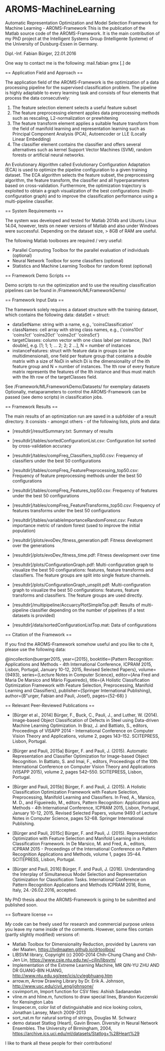 # AROMS-MachineLearning

Automatic Representation Optimization and Model Selection Framework for Machine Learning - AROMS-Framework
This is the publication of the Matlab source code of the AROMS-Framework. It is the main contribution of my PhD project at the Intelligent Systems Group (Intelligente Systeme) of the University of Duisburg-Essen in Germany. 

Dipl.-Inf. Fabian Bürger, 22.01.2016

One way to contact me is the following: mail.fabian <at> gmx [.] de




== Application Field and Approach ==

The application field of the AROMS-Framework is the optimization of a data processing pipeline for the supervised classification problem. The pipeline is highly adaptable to every learning task and consists of four elements that process the data consecutively:
1) The feature selection element selects a useful feature subset
2) The feature preprocessing element applies data preprocessing methods such as rescaling, L2-normalization or prewhitening
3) The feature transform element applies a suitable feature transform from the field of manifold learning and representation learning such as Principal Component Analysis (PCA), Autoencoder or LLE (Locally Linear Embedding) 
4) The classifier element contains the classifier and offers several alternatives such as kernel Support Vector Machines (SVM), random forests or artificial neural networks.

An Evolutionary Algorithm called Evolutionary Configuration Adaptation (ECA) is used to optimize the pipeline configuration to a given training dataset. The ECA algorithm selects the feature subset, the preprocessing algorithm, the feature transform, the classifier and all hyperparameters based on cross-validation. Furthermore, the optimization trajectory is exploited to obtain a graph visualization of the best configurations (multi-configuration graph) and to improve the classification performance using a multi-pipeline classifier.




== System Requirements ==

The system was developed and tested for Matlab 2014b and Ubuntu Linux 14.04, however, tests on newer versions of Matlab and also under Windows were successful. Depending on the dataset size, > 8GB of RAM are useful.

The following Matlab toolboxes are required / very useful:
- Parallel Computing Toolbox for the parallel evaluation of individuals (optional)
- Neural Network Toolbox for some classifiers (optional)
- Statistics and Machine Learning Toolbox for random forest (optional)




== Framework Demo Scripts ==

Demo scripts to run the optimization and to use the resulting classification pipelines can be found in /Framework/MLFrameworkDemo/




== Framework Input Data ==

The framework solely requires a dataset structure with the training dataset, which contains the following data:
dataSet = struct:
  - dataSetName: string with a name, e.g., 'coinsClassification'
  - classNames: cell array with string class names, e.g., {'coins10ct'  'coins1ct'  'coins20ct'  'coins2ct'  'coins5ct'}
  - targetClasses: column vector with one class label per instance, [Nx1 double], e.g. [1; 1; 1; ... 2; 2; 2 ...], N = number of instances
- instanceFeatures: struct with feature data in groups (can be multidimensional), one field per feature group that contains a double matrix with a size of NxDi in which Di is the dimensionality of the ith feature group and N = number of instances. The lth row of every feature matrix represents the features of the lth instance and thus must match with the lth row of the targetClasses field.

See /Framework/MLFrameworkDemo/Datasets/ for exemplary datasets
Optionally, metaparameters to control the AROMS-Framework can be passed (see demo scripts) in classification jobs.




== Framework Results ==

The main results of an optimization run are saved in a subfolder of a result directory. It consists - amongst others - of the following lists, plots and data:
- [resultdir]/resultSummary.txt: Summary of results

- [resultdir]/tables/sortedConfigurationList.csv: Configuration list sorted by cross-validation accuracy
- [resultdir]/tables/compFreq_Classifiers_top50.csv: Frequency of classifiers under the best 50 configurations
- [resultdir]/tables/compFreq_FeaturePreprocessing_top50.csv: Frequency of feature preprocessing methods under the best 50 configurations
- [resultdir]/tables/compFreq_Features_top50.csv: Frequency of features under the best 50 configurations
- [resultdir]/tables/compFreq_FeatureTransforms_top50.csv: Frequency of features transforms under the best 50 configurations
- [resultdir]/tables/variableImportanceRandomForest.csv: Feature importance metric of random forest (used to improve the initial population)

- [resultdir]/plots/evoDev_fitness_generation.pdf: Fitness development over the generations
- [resultdir]/plots/evoDev_fitness_time.pdf: Fitness development over time
- [resultdir]/plots/ConfigurationGraph.pdf: Multi-configuration graph to visualize the best 50 configurations: features, feature transforms and classifiers. The feature groups are split into single feature channels.
- [resultdir]/plots/ConfigurationGraph_unsplit.pdf: Multi-configuration graph to visualize the best 50 configurations: features, feature transforms and classifiers. The feature groups are used directly.

- [resultdir]/multipipeline/AccuarcyPlotSimpleTop.pdf: Results of multi-pipeline classifier depending on the number of pipelines (if a test datasets is provided)

- [resultdir]/data/sortedConfigurationListTop.mat: Data of configurations




== Citation of the Framework ==

If you find the AROMS-Framework somehow useful and you like to cite it, please use the following data:

@incollection{buerger2015,
year={2015},
booktitle={Pattern Recognition: Applications and Methods - 4th International Conference, ICPRAM 2015, Lisbon, Portugal, January 10-12, 2015, Revised Selected Papers},
volume={9493},
series={Lecture Notes in Computer Science},
editor={Ana Fred and Maria De Marsico and Mário Figueiredo},
title={A Holistic Classification Optimization Framework with Feature Selection, Preprocessing, Manifold Learning and Classifiers},
publisher={Springer International Publishing},
author={B\"urger, Fabian and Pauli, Josef},
pages={52-68}
}




== Relevant Peer-Reviewed Publications ==

- [Bürger et al., 2014] Bürger, F., Buck, C., Pauli, J., and Luther, W. (2014). Image-based Object Classification of Defects in Steel using Data-driven Machine Learning Optimization. In Braz, J. and Battiato, S., editors, Proceedings of VISAPP 2014 - International Conference on Computer Vision Theory and Applications, volume 2, pages 143–152. SCITEPRESS, Lisbon, Portugal.

- [Bürger and Pauli, 2015a] Bürger, F. and Pauli, J. (2015). Automatic Representation and Classifier Optimization for Image-based Object Recognition. In Battiato, S. and Imai, F., editors, Proceedings of the 10th International Conference on Computer Vision Theory and Applications (VISAPP 2015), volume 2, pages 542–550. SCITEPRESS, Lisbon, Portugal.

- [Bürger and Pauli, 2015b] Bürger, F. and Pauli, J. (2015). A Holistic Classification Optimization Framework with Feature Selection, Preprocessing, Manifold Learning and Classifiers. In Fred, A., Marsico, M. D., and Figueiredo, M., editors, Pattern Recognition: Applications and Methods - 4th International Conference, ICPRAM 2015, Lisbon, Portugal, January 10-12, 2015, Revised Selected Papers, volume 9493 of Lecture Notes in Computer Science, pages 52–68. Springer International Publishing.

- [Bürger and Pauli, 2015c] Bürger, F. and Pauli, J. (2015). Representation Optimization with Feature Selection and Manifold Learning in a Holistic Classification Framework. In De Marsico, M. and Fred, A., editors, ICPRAM 2015 - Proceedings of the International Conference on Pattern Recognition Applications and Methods, volume 1, pages 35–44. SCITEPRESS, Lisbon, Portugal.

- [Bürger and Pauli, 2016] Bürger, F. and Pauli, J. (2016). Understanding the Interplay of Simultaneous Model Selection and Representation Optimization for Classification Tasks. International Conference on Pattern Recognition Applications and Methods ICPRAM 2016, Rome, Italy, 24.-26.02.2016, accepted.

My PhD thesis about the AROMS-Framework is going to be submitted and published soon. 




== Software license  ==

*My* code can be freely used for research and commercial purpose unless you leave my name inside of the comments. However, some files contain (partly slightly modified) versions of:

- Matlab Toolbox for Dimensionality Reduction, provided by Laurens van der Maaten, https://lvdmaaten.github.io/drtoolbox/
- LIBSVM library, Copyright (c) 2000-2014 Chih-Chung Chang and Chih-Jen Lin, https://www.csie.ntu.edu.tw/~cjlin/libsvm/
- Implementation of the Extreme Learning Machine, MR QIN-YU ZHU AND DR GUANG-BIN HUANG, http://www.ntu.edu.sg/eee/icis/cv/egbhuang.htm
- arrow.m, Arrow Drawing Library by  Dr. Erik A. Johnson, http://www.usc.edu/civil_eng/johnsone/
- csvimport.m, Import function for CSV files: Ashish Sadanandan
- vline.m and hline.m, functions to draw special lines, Brandon Kuczenski for Kensington Labs
- linspecer.m, color list of distinguishable and nice looking colors, Jonathan Lansey, March 2009-2013
- sort_nat.m for natural sorting of strings, Douglas M. Schwarz
- demo dataset Statlog (Heart), Gavin Brown. Diversity in Neural Network Ensembles. The University of Birmingham, 2004, https://archive.ics.uci.edu/ml/datasets/Statlog+%28Heart%29

I like to thank all these people for their contributions!
